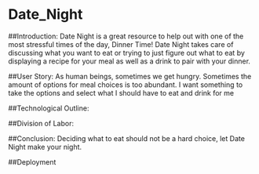 # Date_Night

##Introduction: Date Night is a great resource to help out with one of the most stressful times of the day, Dinner Time! Date Night takes care of discussing what you want to eat or trying to just figure out what to eat by displaying a recipe for your meal as well as a drink to pair with your dinner.



##User Story: As  human beings, sometimes we get hungry. Sometimes the amount of options for  meal choices is too abundant.  I want something to take the options and select what I should have to eat and drink for me

##Technological Outline: 

##Division of Labor: 

##Conclusion: Deciding what to eat should not be a hard choice, let Date Night make your night.

##Deployment 
